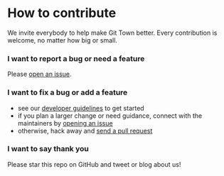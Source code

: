 # How to contribute

We invite everybody to help make Git Town better. Every contribution is welcome,
no matter how big or small.

### I want to report a bug or need a feature

Please [open an issue](https://github.com/git-town/git-town/issues/new).

### I want to fix a bug or add a feature

- see our [developer guidelines](DEVELOPMENT.md) to get started
- if you plan a larger change or need guidance, connect with the maintainers by
  [opening an issue](https://github.com/git-town/git-town/issues/new)
- otherwise, hack away and
  [send a pull request](https://help.github.com/articles/using-pull-requests)

### I want to say thank you

Please star this repo on GitHub and tweet or blog about us!
